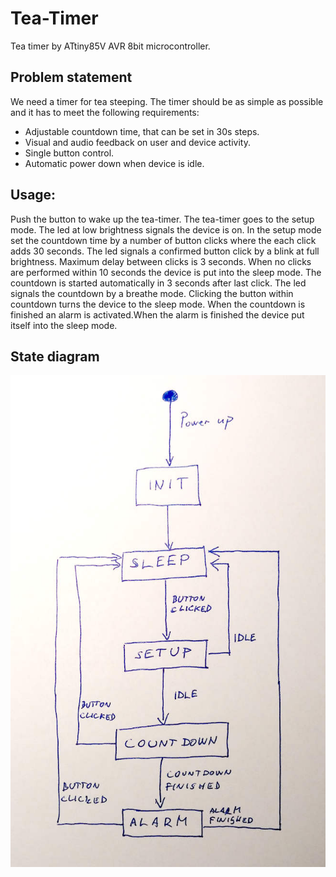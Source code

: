 # Tea-Timer
Tea timer by ATtiny85V AVR 8bit microcontroller.

## Problem statement
We need a timer for tea steeping. 
The timer should be as simple as possible and it has to meet the following requirements:
* Adjustable countdown time, that can be set in 30s steps.
* Visual and audio feedback on user and device activity.
* Single button control.
* Automatic power down when device is idle.

## Usage:
Push the button to wake up the tea-timer. The tea-timer goes to the setup mode.
The led at low brightness signals the device is on.
In the setup mode set the countdown time by a number of button clicks where the each click adds 30 seconds.
The led signals a confirmed button click by a blink at full brightness.
Maximum delay between clicks is 3 seconds. When no clicks are performed within 10 seconds the device is put into the sleep mode.
The countdown is started automatically in 3 seconds after last click.
The led signals the countdown by a breathe mode. Clicking the button within countdown turns the device to the sleep mode.
When the countdown is finished an alarm is activated.When the alarm is finished the device put itself into the sleep mode.

## State diagram
![State diagram](https://github.com/jejdacz/Tea-Timer/blob/master/state_d.jpg)
